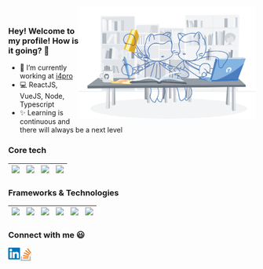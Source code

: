 <!-- <img align="left" src="https://raw.githubusercontent.com/wdrik/wdrik/master/images/hero-octocats.svg" width="auto"/>

<img align="left" src="https://raw.githubusercontent.com/wdrik/wdrik/master/images/education.svg" width="auto"/> -->

<img align="right" src="https://raw.githubusercontent.com/wdrik/wdrik/master/images/education-drawing.svg" width="360"/>

<br/>

### Hey! Welcome to my profile! How is it going? 👋

- 🚀 I’m currently working at [i4pro](http://www.i4pro.com.br/)
- 💻 ReactJS, VueJS, Node, Typescript
- ✨ Learning is continuous and there will always be a next level

### Core tech

| <img height="30" src="https://github.com/alvarosaburido/alvarosaburido/blob/master/icons/html5.png?raw=true"> | <img height="30" src="https://github.com/alvarosaburido/alvarosaburido/blob/master/icons/css.png?raw=true"> | <img height="30" src="https://github.com/alvarosaburido/alvarosaburido/blob/master/icons/javascript.png?raw=true"> | <img height="30" src="https://github.com/alvarosaburido/alvarosaburido/blob/master/icons/typescript.png?raw=true"> |
| ------------------------------------------------------------------------------------------------------------- | ----------------------------------------------------------------------------------------------------------- | ------------------------------------------------------------------------------------------------------------------ | ------------------------------------------------------------------------------------------------------------------ |


### Frameworks & Technologies

| <img height="30" src="https://github.com/alvarosaburido/alvarosaburido/blob/master/icons/vue.png?raw=true"> | <img height="30" src="https://github.com/alvarosaburido/alvarosaburido/blob/master/icons/nuxt.png?raw=true"> | <img height="30" src="https://github.com/alvarosaburido/alvarosaburido/blob/master/icons/angular.png?raw=true"> | <img height="30" src="https://github.com/alvarosaburido/alvarosaburido/blob/master/icons/ionic-flat.png?raw=true"> | <img height="30" src="https://github.com/alvarosaburido/alvarosaburido/blob/master/icons/graphql.png?raw=true"> | <img height="30" src="https://github.com/alvarosaburido/alvarosaburido/blob/master/icons/hasura.png?raw=true"> |
| ----------------------------------------------------------------------------------------------------------- | ------------------------------------------------------------------------------------------------------------ | --------------------------------------------------------------------------------------------------------------- | ------------------------------------------------------------------------------------------------------------------ | --------------------------------------------------------------------------------------------------------------- | -------------------------------------------------------------------------------------------------------------- |


### Connect with me :smiley:

<a href="https://www.linkedin.com/in/iorgen-wildrik-aa0270132">
  <img align="left" alt="Iorgen Wildrik Linkdin" width="24px" src="https://raw.githubusercontent.com/wdrik/wdrik/master/images/linkedin.svg" />
</a>

<a href="https://pt.stackoverflow.com/users/33784/wdrik">
  <img align="left" alt="Iorgen Wildrik Linkdin" width="24px" src="https://raw.githubusercontent.com/wdrik/wdrik/master/images/stackoverflow.png" />
</a>

<!--
**wdrik/wdrik** is a ✨ _special_ ✨ repository because its `README.md` (this file) appears on your GitHub profile.

Here are some ideas to get you started:

- 🔭 I’m currently working on ...
- 🌱 I’m currently learning ...
- 👯 I’m looking to collaborate on ...
- 🤔 I’m looking for help with ...
- 💬 Ask me about ...
- 📫 How to reach me: ...
- 😄 Pronouns: ...
- ⚡ Fun fact: ...
-->
